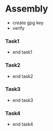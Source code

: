 # Assembly
- create gpg key
- verify

### Task1
- end task1

### Task2
- end task2

### Task3
- end task3

### Task4
- end task4
